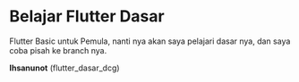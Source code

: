 # Belajar Flutter Dasar

Flutter Basic untuk Pemula, nanti nya akan saya pelajari dasar nya, dan saya coba pisah ke branch nya.

**Ihsanunot** (flutter_dasar_dcg)

